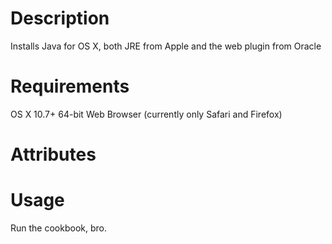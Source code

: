 Description
===========
Installs Java for OS X, both JRE from Apple and the web plugin from Oracle

Requirements
============
OS X 10.7+
64-bit Web Browser (currently only Safari and Firefox)

Attributes
==========

Usage
=====
Run the cookbook, bro.
